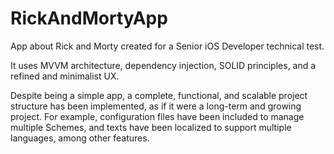# RickAndMortyApp
App about Rick and Morty created for a Senior iOS Developer technical test.

It uses MVVM architecture, dependency injection, SOLID principles, and a refined and minimalist UX.

Despite being a simple app, a complete, functional, and scalable project structure has been implemented, as if it were a long-term and growing project. For example, configuration files have been included to manage multiple Schemes, and texts have been localized to support multiple languages, among other features.
